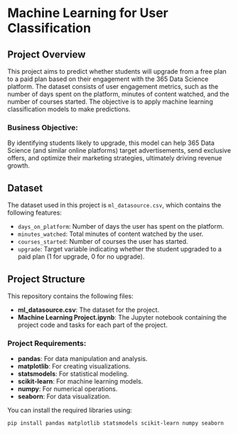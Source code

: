 # Machine Learning for User Classification

## Project Overview

This project aims to predict whether students will upgrade from a free plan to a paid plan based on their engagement with the 365 Data Science platform. The dataset consists of user engagement metrics, such as the number of days spent on the platform, minutes of content watched, and the number of courses started. The objective is to apply machine learning classification models to make predictions.

### Business Objective:
By identifying students likely to upgrade, this model can help 365 Data Science (and similar online platforms) target advertisements, send exclusive offers, and optimize their marketing strategies, ultimately driving revenue growth.

## Dataset

The dataset used in this project is `ml_datasource.csv`, which contains the following features:

- `days_on_platform`: Number of days the user has spent on the platform.
- `minutes_watched`: Total minutes of content watched by the user.
- `courses_started`: Number of courses the user has started.
- `upgrade`: Target variable indicating whether the student upgraded to a paid plan (1 for upgrade, 0 for no upgrade).

## Project Structure

This repository contains the following files:

- **ml_datasource.csv**: The dataset for the project.
- **Machine Learning Project.ipynb**: The Jupyter notebook containing the project code and tasks for each part of the project.

### Project Requirements:
- **pandas**: For data manipulation and analysis.
- **matplotlib**: For creating visualizations.
- **statsmodels**: For statistical modeling.
- **scikit-learn**: For machine learning models.
- **numpy**: For numerical operations.
- **seaborn**: For data visualization.

You can install the required libraries using:

```bash
pip install pandas matplotlib statsmodels scikit-learn numpy seaborn
